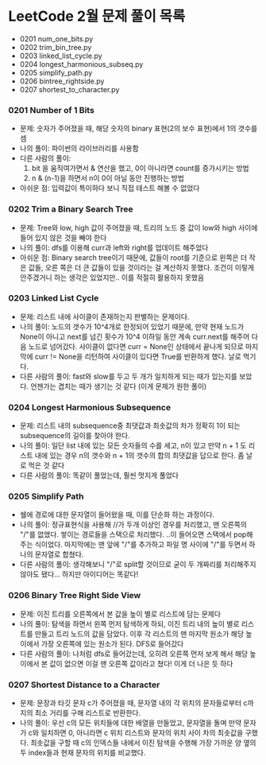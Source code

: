 # LeetCode 2월 문제 풀이 목록
- 0201 num_one_bits.py
- 0202 trim_bin_tree.py
- 0203 linked_list_cycle.py
- 0204 longest_harmonious_subseq.py
- 0205 simplify_path.py
- 0206 bintree_rightside.py
- 0207 shortest_to_character.py


### 0201 Number of 1 Bits
- 문제: 숫자가 주어졌을 때, 해당 숫자의 binary 표현(2의 보수 표현)에서 1의 갯수를 셈
- 나의 풀이: 파이썬의 라이브러리를 사용함
- 다른 사람의 풀이: 
    1. bit 을 움직여가면서 & 연산을 했고, 0이 아니라면 count를 증가시키는 방법
    2. n & (n-1)을 하면서 n이 0이 아닐 동안 진행하는 방법
- 아쉬운 점: 입력값이 특이하다 보니 직접 테스트 해볼 수 없었다

### 0202 Trim a Binary Search Tree
- 문제: Tree와 low, high 값이 주어졌을 때, 트리의 노드 중 값이 low와 high 사이에 들어 있지 않은 것을 빼야 한다
- 나의 풀이: dfs를 이용해 curr과 left와 right를 업데이트 해주었다
- 아쉬운 점: Binary search tree이기 때문에, 값들이 root를 기준으로 왼쪽은 더 작은 값들, 오른 쪽은 더 큰 값들이 있을 것이라는 걸 계산하지 못했다. 조건이 이렇게 안주겠거니 하는 생각은 있었지만.. 이를 적절히 활용하지 못했음

### 0203 Linked List Cycle
- 문제: 리스트 내에 사이클이 존재하는지 판별하는 문제이다.
- 나의 풀이: 노드의 갯수가 10^4개로 한정되어 있었기 때문에, 만약 현재 노드가 None이 아니고 next를 넘긴 횟수가 10^4 이하일 동안 계속 curr.next를 해주어 다음 노드로 넘어갔다. 사이클이 없다면 curr = None인 상태에서 끝나게 되므로 마지막에 curr != None을 리턴하여 사이클이 있다면 True를 반환하게 했다. 날로 먹기다.
- 다른 사람의 풀이: fast와 slow를 두고 두 개가 일치하게 되는 때가 있는지를 보았다. 언젠가는 겹치는 때가 생기는 것 같다 (이게 문제가 원한 풀이)

### 0204 Longest Harmonious Subsequence
- 문제: 리스트 내의 subsequence중 최댓값과 최솟값의 차가 정확히 1이 되는 subsequence의 길이를 찾아야 한다.
- 나의 풀이: 일단 list 내에 있는 모든 숫자들의 수를 세고, n이 있고 만약 n + 1 도 리스트 내에 있는 경우 n의 갯수와 n + 1의 갯수의 합의 최댓값을 답으로 한다. 좀 날로 먹은 것 같다
- 다른 사람의 풀이: 똑같이 풀었는데, 훨씬 멋지게 풀었다


### 0205 Simplify Path
- 쉘에 경로에 대한 문자열이 들어왔을 때, 이를 단순화 하는 과정이다.
- 나의 풀이: 정규표현식을 사용해 //가 두개 이상인 경우를 처리했고, 맨 오른쪽의 "/"를 없앴다. 쌓이는 경로들을 스택으로 처리했다. ..이 들어오면 스택에서 pop해주는 식이었다. 마지막에는 맨 앞에 "/"를 추가하고 파일 명 사이에 "/"를 두면서 하나의 문자열로 합쳤다.
- 다른 사람의 풀이: 생각해보니 "/"로 split할 것이므로 굳이 두 개짜리를 처리해주지 않아도 됐다... 하지만 아이디어는 똑같다!

### 0206 Binary Tree Right Side View
- 문제: 이진 트리를 오른쪽에서 본 값을 높이 별로 리스트에 담는 문제다
- 나의 풀이: 탐색을 하면서 왼쪽 먼저 탐색하게 하되, 이진 트리 내의 높이 별로 리스트를 만들고 트리 노드의 값을 담았다. 이후 각 리스트의 맨 마지막 원소가 해당 높이에서 가장 오른쪽에 있는 원소가 된다. DFS로 들어갔다
- 다른 사람의 풀이: 나처럼 dfs로 들어갔는데, 오히려 오른쪽 먼저 보게 해서 해당 높이에서 본 값이 없으면 이걸 맨 오른쪽 값이라고 쳤다! 이게 더 나은 듯 하다

### 0207 Shortest Distance to a Character
- 문제: 문장과 타깃 문자 c가 주어졌을 때, 문자열 내의 각 위치의 문자들로부터 c까지의 최소 거리를 구해 리스트로 반환한다.
- 나의 풀이: 우선 c의 모든 위치들에 대한 배열을 만들었고, 문자열을 돌며 만약 문자가 c와 일치하면 0, 아니라면 c 위치 리스트와 문자의 위치 사이 차의 최솟값을 구했다. 최솟값을 구할 때 c의 인덱스들 내에서 이진 탐색을 수행해 가장 가까운 양 옆의 두 index들과 현재 문자의 위치를 비교했다.